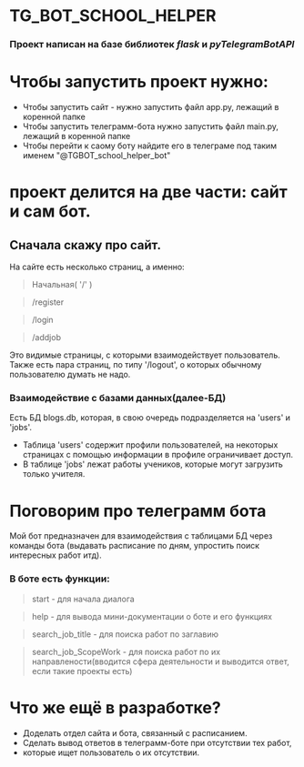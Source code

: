 # TG_BOT_SCHOOL_HELPER
### Проект написан на базе библиотек *flask* и *pyTelegramBotAPI*

# Чтобы запустить проект нужно:
+ Чтобы запустить сайт - нужно запустить файл app.py, лежащий в коренной папке
+ Чтобы запустить телеграмм-бота нужно запустить файл main.py, лежащий в коренной папке
+ Чтобы перейти к саому боту найдите его в телеграме под таким именем "@TGBOT_school_helper_bot"

# проект делится на две части: сайт и сам бот.

## Сначала скажу про сайт.

На сайте есть несколько страниц, а именно:
> Начальная( '/' )

>/register

> /login

> /addjob

Это видимые страницы, с которыми взаимодействует пользователь.
Также есть пара страниц, по типу '/logout', о которых обычному пользователю думать не надо.

### Взаимодействие с базами данных(далее-БД)

Есть БД blogs.db, которая, в свою очередь подразделяется на 'users' и 'jobs'.

+ Таблица 'users' содержит профили пользователей, на некоторых страницах с помощью информации в профиле ограничивает доступ.
+ В таблице 'jobs' лежат работы учеников, которые могут загрузить только учителя.

# Поговорим про телеграмм бота
Мой бот предназначен для взаимодействия с таблицами БД через команды бота
(выдавать расписание по дням, упростить поиск интересных работ итд).

### В боте есть функции:
> start - для начала диалога

> help - для вывода мини-документации о боте и его функциях

> search_job_title - для поиска работ по заглавию 

> search_job_ScopeWork - для поиска работ по их направлености(вводится сфера деятельности и выводится ответ,
> если такие проекты есть)


# Что же ещё в разработке?
+ Доделать отдел сайта и бота, связанный с расписанием.
+ Сделать вывод ответов в телеграмм-боте при отсутствии тех работ,
+ которые ищет пользователь о их отсутствии.